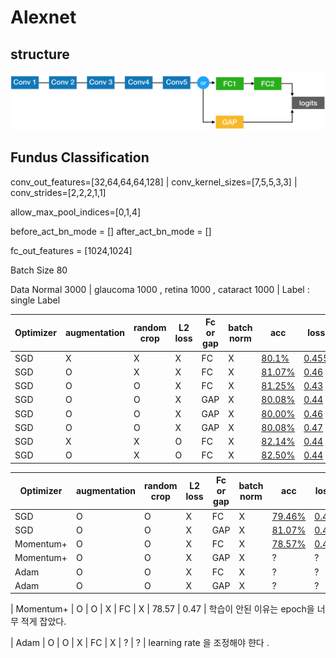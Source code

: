 # Alexnet

## structure 

![Alt_text](readme_pic/structure.png)

## Fundus Classification 

conv_out_features=[32,64,64,64,128] | conv_kernel_sizes=[7,5,5,3,3] | conv_strides=[2,2,2,1,1]

allow_max_pool_indices=[0,1,4]

before_act_bn_mode = [] after_act_bn_mode = []

fc_out_features = [1024,1024]

Batch Size 80 

Data Normal 3000 | glaucoma 1000 , retina 1000 , cataract 1000 | Label : single Label 

|Optimizer| augmentation | random crop | L2 loss | Fc or gap | batch norm | acc | loss | learningRate |
| --- | --- | --- | --- | --- | --- | --- |--- |--- |
| SGD | X | X | X | FC | X |   [80.1%](readme_pic/0/alex_experiment_0.md) | [0.455](alex_experiment_0.md) | |
| SGD | O | X | X | FC | X |   [81.07%](readme_pic/1/alex_experiment_1.md) | [0.46](readme_pic/1/alex_experiment_1.md) | |
| SGD | O | O | X | FC | X |   [81.25%](readme_pic/2/alex_experiment_2.md) | [0.43](readme_pic/2/alex_experiment_2.md) | |
| SGD | O | O | X | GAP| X |   [80.08%](readme_pic/3/alex_experiment_3.md) | [0.44](readme_pic/3/alex_experiment_3.md) | |
| SGD | O | O | X | GAP | X |  [80.00%](readme_pic/4/alex_experiment_4.md) | [0.46](readme_pic/4/alex_experiment_4.md) | |
| SGD | O | O | X | GAP | X |  [80.08%](readme_pic/5/alex_experiment_5.md) | [0.47](readme_pic/5/alex_experiment_5.md) | |
| SGD | X | X | O | FC | X |   [82.14%](readme_pic/6/alex_experiment_6.md) | [0.44](readme_pic/6/alex_experiment_6.md) | |
| SGD | O | X | O | FC | X |   [82.50%](readme_pic/7/alex_experiment_7.md) | [0.44](readme_pic/7/alex_experiment_7.md) | |


|Optimizer| augmentation | random crop | L2 loss | Fc or gap | batch norm | acc | loss |  learningRate |
| --- | --- | --- | --- | --- | --- | --- |--- |--- |
| SGD | O | O | X | FC | X | [79.46%](readme_pic/8/alex_experiment_8.md) | [0.47](readme_pic/8/alex_experiment_8.md) | | 
| SGD | O | O | X | GAP | X | [81.07%](readme_pic/9/alex_experiment_9.md) | [0.43](readme_pic/9/alex_experiment_9.md) |  |
| Momentum+ | O | O | X | FC | X | [78.57%](readme_pic/10/alex_experiment_10.md) | [0.47](readme_pic/10/alex_experiment_10.md) | | 
| Momentum+ | O | O | X | GAP | X | ? | ? | | 
| Adam | O | O | X | FC | X | ? | ? | | 
| Adam | O | O | X | GAP | X | ? | ? | | 



| Momentum+ | O | O | X | FC | X | 78.57 | 0.47 |
학습이 안된 이유는 epoch을 너무 적게 잡았다.

| Adam | O | O | X | FC | X | ? | ? | 
learning rate 을 조정해야 햔다 .

